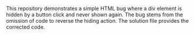 This repository demonstrates a simple HTML bug where a div element is hidden by a button click and never shown again.  The bug stems from the omission of code to reverse the hiding action. The solution file provides the corrected code.